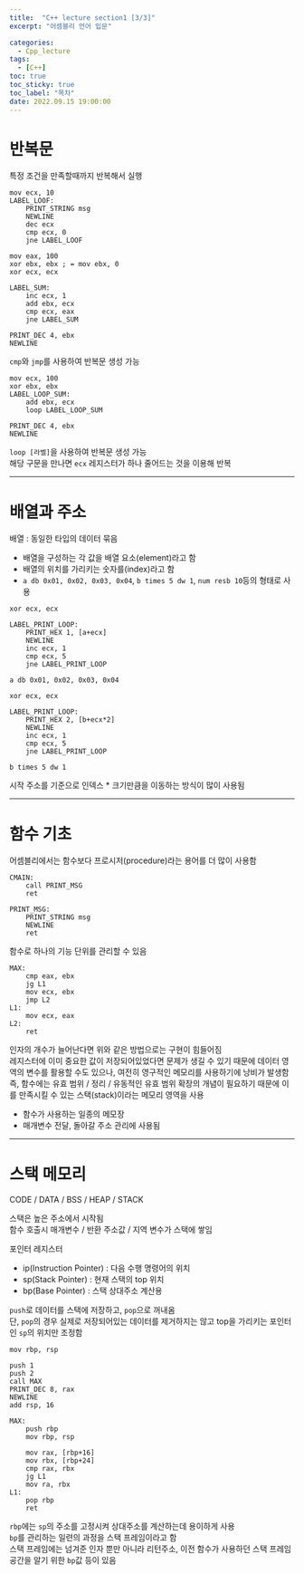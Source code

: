```yaml
---
title:  "C++ lecture section1 [3/3]"
excerpt: "어셈블리 언어 입문"

categories:
  - Cpp_lecture
tags:
  - [C++]
toc: true
toc_sticky: true
toc_label: "목차"
date: 2022.09.15 19:00:00
---
```


# 반복문

특정 조건을 만족할때까지 반복해서 실행

```assembly
mov ecx, 10
LABEL_LOOF:
	PRINT_STRING msg
	NEWLINE
	dec ecx
	cmp ecx, 0
	jne LABEL_LOOF
```

```assembly
mov eax, 100
xor ebx, ebx ; = mov ebx, 0
xor ecx, ecx

LABEL_SUM:
	inc ecx, 1
	add ebx, ecx
	cmp ecx, eax
	jne LABEL_SUM

PRINT_DEC 4, ebx
NEWLINE
```

`cmp`와 `jmp`를 사용하여 반복문 생성 가능    

```assembly
mov ecx, 100
xor ebx, ebx
LABEL_LOOP_SUM:
	add ebx, ecx
	loop LABEL_LOOP_SUM

PRINT_DEC 4, ebx
NEWLINE
```

`loop [라벨]`을 사용하여 반복문 생성 가능    
해당 구문을 만나면 `ecx` 레지스터가 하나 줄어드는 것을 이용해 반복    

***

# 배열과 주소

배열 : 동일한 타입의 데이터 묶음
* 배열을 구성하는 각 값을 배열 요소(element)라고 함
* 배열의 위치를 가리키는 숫자를(index)라고 함
* `a db 0x01, 0x02, 0x03, 0x04`, `b times 5 dw 1`, `num resb 10`등의 형태로 사용

```assembly
xor ecx, ecx

LABEL_PRINT_LOOP:
	PRINT_HEX 1, [a+ecx]
	NEWLINE
	inc ecx, 1
	cmp ecx, 5
	jne LABEL_PRINT_LOOP

a db 0x01, 0x02, 0x03, 0x04
```

```assembly
xor ecx, ecx

LABEL_PRINT_LOOP:
	PRINT_HEX 2, [b+ecx*2]
	NEWLINE
	inc ecx, 1
	cmp ecx, 5
	jne LABEL_PRINT_LOOP

b times 5 dw 1
```

시작 주소를 기준으로 인덱스 * 크기만큼을 이동하는 방식이 많이 사용됨    

***

# 함수 기초

어셈블리에서는 함수보다 프로시저(procedure)라는 용어를 더 많이 사용함    

```assembly
CMAIN:
	call PRINT_MSG
	ret

PRINT_MSG:
	PRINT_STRING msg
	NEWLINE
	ret
```

함수로 하나의 기능 단위를 관리할 수 있음    

```assembly
MAX:
	cmp eax, ebx
	jg L1
	mov ecx, ebx
	jmp L2
L1:
	mov ecx, eax
L2:
	ret
```
인자의 개수가 늘어난다면 위와 같은 방법으로는 구현이 힘들어짐    
레지스터에 이미 중요한 값이 저장되어있었다면 문제가 생길 수 있기 때문에 데이터 영역의 변수를 활용할 수도 있으나, 여전히 영구적인 메모리를 사용하기에 낭비가 발생함    
즉, 함수에는 유효 범위 / 정리 / 유동적인 유효 범위 확장의 개념이 필요하기 때문에 이를 만족시킬 수 있는 스택(stack)이라는 메모리 영역을 사용
* 함수가 사용하는 일종의 메모장
* 매개변수 전달, 돌아갈 주소 관리에 사용됨

***

# 스택 메모리

CODE / DATA / BSS / HEAP / STACK

스택은 높은 주소에서 시작됨    
함수 호출시 매개변수 / 반환 주소값 / 지역 변수가 스택에 쌓임    

포인터 레지스터
* ip(Instruction Pointer) : 다음 수행 명령어의 위치
* sp(Stack Pointer) : 현재 스택의 top 위치
* bp(Base Pointer) : 스택 상대주소 계산용

`push`로 데이터를 스택에 저장하고, `pop`으로 꺼내옴    
단, `pop`의 경우 실제로 저장되어있는 데이터를 제거하지는 않고 top을 가리키는 포인터인 `sp`의 위치만 조정함    

```assembly
mov rbp, rsp

push 1
push 2
call MAX
PRINT_DEC 8, rax
NEWLINE
add rsp, 16

MAX:
	push rbp
	mov rbp, rsp

	mov rax, [rbp+16]
	mov rbx, [rbp+24]
	cmp rax, rbx
	jg L1
	mov ra, rbx
L1:
	pop rbp
	ret
```

`rbp`에는 `sp`의 주소를 고정시켜 상대주소를 계산하는데 용이하게 사용    
`bp`를 관리하는 일련의 과정을 스택 프레임이라고 함    
스택 프레임에는 넘겨준 인자 뿐만 아니라 리턴주소, 이전 함수가 사용하던 스택 프레임 공간을 알기 위한 `bp`값 등이 있음    